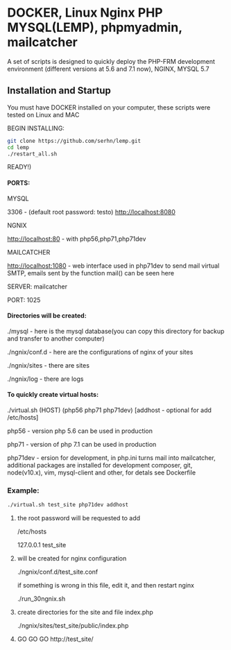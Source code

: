 # DOCKER, Linux Nginx PHP MYSQL(LEMP), phpmyadmin, mailcatcher

A set of scripts is designed to quickly deploy the PHP-FRM development environment (different versions at 5.6 and 7.1 now), NGINX, MYSQL 5.7

## Installation and Startup

You must have DOCKER installed on your computer, these scripts were tested on Linux and MAС


BEGIN INSTALLING:
```sh
git clone https://github.com/serhn/lemp.git
cd lemp
./restart_all.sh
```
READY!)


#### PORTS:

MYSQL

3306 - (default root password: testo)
<http://localhost:8080> 


NGNIX

<http://localhost:80> - with php56,php71,php71dev


MAILCATCHER

<http://localhost:1080> - web interface used in php71dev to send mail virtual SMTP, emails sent by the function mail() can be seen here


SERVER: mailcatcher 

PORT: 1025


#### Directories will be created:

./mysql - here is the mysql database(you can copy this directory for backup and transfer to another computer)

./ngnix/conf.d - here are the configurations of nginx of your sites

./ngnix/sites - there are sites

./ngnix/log - there are logs


#### To quickly create virtual hosts:

./virtual.sh (HOST) (php56 php71 php71dev) [addhost - optional for add /etc/hosts]


php56 - version php 5.6 can be used in production

php71 - version of php 7.1 can be used in production

php71dev - ersion for development, in php.ini turns mail into mailcatcher, additional packages are installed for development composer, git, node(v10.x), vim, mysql-client and other, for detals see Dockerfile 

### Example:
```sh
./virtual.sh test_site php71dev addhost
```

1. the root password will be requested to add

   /etc/hosts 

   127.0.0.1	test_site


2. will be created for nginx configuration

   ./ngnix/conf.d/test_site.conf

   if something is wrong in this file, edit it, and then restart nginx

   ./run_30ngnix.sh

3. create directories for the site and file index.php

   ./ngnix/sites/test_site/public/index.php

4. GO GO GO http://test_site/
